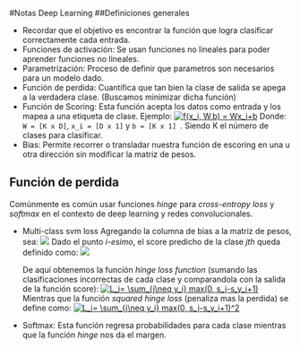 #Notas Deep Learning
##Definiciones generales
* Recordar que el objetivo es encontrar la función que logra clasificar correctamente cada entrada.
* Funciones de activación: Se usan funciones no lineales para poder aprender funciones no lineales.
* Parametrización: Proceso de definir que parametros son necesarios para un modelo dado.
* Función de perdida: Cuantifica que tan bien la clase de salida se apega a la verdadera clase. (Buscamos minimizar dicha función)
* Función de Scoring: Esta función acepta los datos como entrada y los mapea a una etiqueta de clase. 
  Ejemplo: 
  <a href="https://www.codecogs.com/eqnedit.php?latex=f(x_i,&space;W,b)&space;=&space;Wx_i&plus;b" target="_blank"><img src="https://latex.codecogs.com/gif.latex?f(x_i,&space;W,b)&space;=&space;Wx_i&plus;b" title="f(x_i, W,b) = Wx_i+b" /></a>
Donde: ```W = [K x D]```, ```x_i = [D x 1]``` y ```b = [K x 1] ```. Siendo K el número de clases para clasificar.
* Bias: Permite recorrer o transladar nuestra función de escoring en una u otra dirección sin modificar la matriz de pesos.

## Función de perdida
Comúnmente es común usar funciones *hinge* para *cross-entropy loss* y *softmax* en el contexto de deep learning y redes convolucionales.
* Multi-class svm loss
	Agregando la columna de bias a la matriz de pesos, sea:
	<a href="https://www.codecogs.com/eqnedit.php?latex=f(x_i,&space;W,b)&space;=&space;Wx_i&plus;b" target="_blank"><img src="https://latex.codecogs.com/gif.latex?s = f(x_i,&space;W)&space;=&space;Wx_i" /></a>
	Dado el punto *i-esimo*, el score predicho de la clase *jth* queda definido como:
	<a href="https://www.codecogs.com/eqnedit.php?latex=f(x_i,&space;W,b)&space;=&space;Wx_i&plus;b" target="_blank"><img src="https://latex.codecogs.com/gif.latex?s_j = f(x_i,&space;W)_j" /></a>

	De aquí obtenemos la función *hinge loss function* (sumando las clasificaciones incorrectas de cada clase y comparandola con la salida de la función score):
	<a href="https://www.codecogs.com/eqnedit.php?latex=L_i=&space;\sum_{j\neq&space;y_i}&space;max(0,&space;s_j-s_y_i&plus;1)" target="_blank"><img src="https://latex.codecogs.com/gif.latex?L_i=&space;\sum_{j\neq&space;y_i}&space;max(0,&space;s_j-s_y_i&plus;1)" title="L_i= \sum_{j\neq y_i} max(0, s_j-s_y_i+1)" /></a>
	Mientras que la función *squared hinge loss* (penaliza mas la perdida) se define como:
	<a href="https://www.codecogs.com/eqnedit.php?latex=L_i=&space;\sum_{j\neq&space;y_i}&space;max(0,&space;s_j-s_y_i&plus;1)^2" target="_blank"><img src="https://latex.codecogs.com/gif.latex?L_i=&space;\sum_{j\neq&space;y_i}&space;max(0,&space;s_j-s_y_i&plus;1)^2" title="L_i= \sum_{j\neq y_i} max(0, s_j-s_y_i+1)^2" /></a>

* Softmax: Esta función regresa probabilidades para cada clase mientras que la función *hinge* nos da el margen. 

